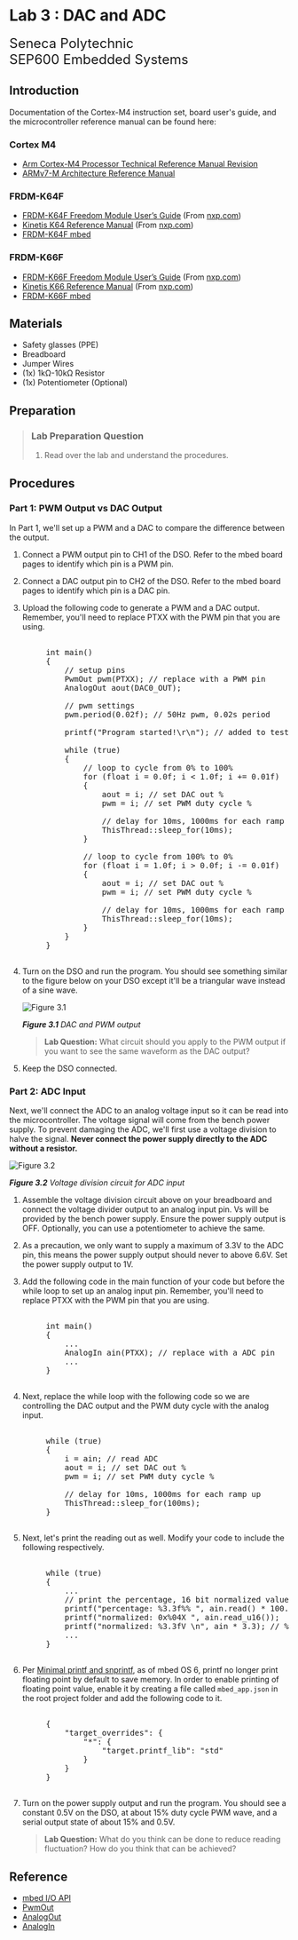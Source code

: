 # Lab 3 : DAC and ADC

<font size="5">
Seneca Polytechnic</br>
SEP600 Embedded Systems
</font>

## Introduction

Documentation of the Cortex-M4 instruction set, board user's guide, and the microcontroller reference manual can be found here:

### Cortex M4

- [Arm Cortex-M4 Processor Technical Reference Manual Revision](https://developer.arm.com/documentation/100166/0001)
- [ARMv7-M Architecture Reference Manual](https://developer.arm.com/documentation/ddi0403/latest/)

### FRDM-K64F

- [FRDM-K64F Freedom Module User’s Guide](FRDMK64FUG.pdf) (From [nxp.com](https://www.nxp.com/webapp/Download?colCode=FRDMK64FUG))
- [Kinetis K64 Reference Manual](K64P144M120SF5RM.pdf) (From [nxp.com](https://www.nxp.com/webapp/Download?colCode=K64P144M120SF5RM))
- [FRDM-K64F mbed](https://os.mbed.com/platforms/FRDM-K64F/)

### FRDM-K66F

- [FRDM-K66F Freedom Module User’s Guide](FRDMK66FUG.pdf) (From [nxp.com](https://www.nxp.com/webapp/Download?colCode=FRDMK66FUG))
- [Kinetis K66 Reference Manual](K66P144M180SF5RMV2.pdf) (From [nxp.com](https://www.nxp.com/webapp/Download?colCode=K66P144M180SF5RMV2))
- [FRDM-K66F mbed](https://os.mbed.com/platforms/FRDM-K66F/)

## Materials
- Safety glasses (PPE)
- Breadboard
- Jumper Wires
- (1x) 1kΩ-10kΩ Resistor
- (1x) Potentiometer (Optional)

## Preparation

> ### Lab Preparation Question
> 1. Read over the lab and understand the procedures.

## Procedures

### Part 1: PWM Output vs DAC Output

In Part 1, we'll set up a PWM and a DAC to compare the difference between the output.

1. Connect a PWM output pin to CH1 of the DSO. Refer to the mbed board pages to identify which pin is a PWM pin.
1. Connect a DAC output pin to CH2 of the DSO. Refer to the mbed board pages to identify which pin is a DAC pin.
1. Upload the following code to generate a PWM and a DAC output. Remember, you'll need to replace PTXX with the PWM pin that you are using.
    <pre>
    
        int main()
        {
            // setup pins
            PwmOut pwm(PTXX); // replace with a PWM pin
            AnalogOut aout(DAC0_OUT);
            
            // pwm settings
            pwm.period(0.02f); // 50Hz pwm, 0.02s period

            printf("Program started!\r\n"); // added to test serial

            while (true) 
            {
                // loop to cycle from 0% to 100%
                for (float i = 0.0f; i < 1.0f; i += 0.01f)
                {
                    aout = i; // set DAC out %
                    pwm = i; // set PWM duty cycle %

                    // delay for 10ms, 1000ms for each ramp up
                    ThisThread::sleep_for(10ms);
                }
                
                // loop to cycle from 100% to 0%
                for (float i = 1.0f; i > 0.0f; i -= 0.01f)
                {
                    aout = i; // set DAC out %
                    pwm = i; // set PWM duty cycle %

                    // delay for 10ms, 1000ms for each ramp down
                    ThisThread::sleep_for(10ms);
                }
            }
        }
    </pre>

1. Turn on the DSO and run the program. You should see something similar to the figure below on your DSO except it'll be a triangular wave instead of a sine wave.

    ![Figure 3.1](lab3-dac-pwm.png)

    ***Figure 3.1** DAC and PWM output*

    > **Lab Question:** What circuit should you apply to the PWM output if you want to see the same waveform as the DAC output?

1. Keep the DSO connected.

### Part 2: ADC Input

Next, we'll connect the ADC to an analog voltage input so it can be read into the microcontroller. The voltage signal will come from the bench power supply. To prevent damaging the ADC, we'll first use a voltage division to halve the signal. **Never connect the power supply directly to the ADC without a resistor.**

![Figure 3.2](lab3-vs-adc.png)

***Figure 3.2** Voltage division circuit for ADC input*

1. Assemble the voltage division circuit above on your breadboard and connect the voltage divider output to an analog input pin. Vs will be provided by the bench power supply. Ensure the power supply output is OFF. Optionally, you can use a potentiometer to achieve the same.
1. As a precaution, we only want to supply a maximum of 3.3V to the ADC pin, this means the power supply output should never to above 6.6V. Set the power supply output to 1V.
1. Add the following code in the main function of your code but before the while loop to set up an analog input pin. Remember, you'll need to replace PTXX with the PWM pin that you are using.
    <pre>
    
        int main()
        {
            ...
            AnalogIn ain(PTXX); // replace with a ADC pin
            ...
        }
    </pre>

1. Next, replace the while loop with the following code so we are controlling the DAC output and the PWM duty cycle with the analog input.
    <pre>
    
        while (true)
        {
            i = ain; // read ADC
            aout = i; // set DAC out %
            pwm = i; // set PWM duty cycle %

            // delay for 10ms, 1000ms for each ramp up
            ThisThread::sleep_for(100ms);
        }
    </pre>

1. Next, let's print the reading out as well. Modify your code to include the following respectively.
    <pre>
    
        while (true)
        {
            ...
            // print the percentage, 16 bit normalized values, and something we understand
            printf("percentage: %3.3f%% ", ain.read() * 100.0f);
            printf("normalized: 0x%04X ", ain.read_u16());
            printf("normalized: %3.3fV \n", ain * 3.3); // % * 3.3V
            ...
        }
    </pre>

1. Per [Minimal printf and snprintf](https://github.com/ARMmbed/mbed-os/blob/master/platform/source/minimal-printf/README.md), as of mbed OS 6, printf no longer print floating point by default to save memory. In order to enable printing of floating point value, enable it by creating a file called `mbed_app.json` in the root project folder and add the following code to it.
    <pre>

        {
            "target_overrides": {
                "*": {
                    "target.printf_lib": "std"
                }
            }
        }
    </pre>

1. Turn on the power supply output and run the program. You should see a constant 0.5V on the DSO, at about 15% duty cycle PWM wave, and a serial output state of about 15% and 0.5V.

    > **Lab Question:** What do you think can be done to reduce reading fluctuation? How do you think that can be achieved?

## Reference

- [mbed I/O API](https://os.mbed.com/docs/mbed-os/v6.16/apis/i-o-apis.html)
- [PwmOut](https://os.mbed.com/docs/mbed-os/v6.16/apis/pwmout.html)
- [AnalogOut](https://os.mbed.com/docs/mbed-os/v6.16/apis/analogout.html)
- [AnalogIn](https://os.mbed.com/docs/mbed-os/v6.16/apis/i-o-apis.html)